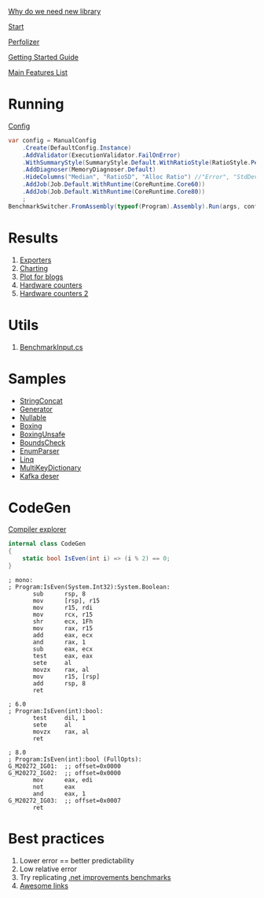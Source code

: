 ﻿[Why do we need new library](https://stackoverflow.com/questions/1047218/benchmarking-small-code-samples-in-c-can-this-implementation-be-improved)

[Start](https://benchmarkdotnet.org/) 

[Perfolizer](https://github.com/AndreyAkinshin/perfolizer)

[Getting Started Guide](https://benchmarkdotnet.org/articles/guides/getting-started.html) 

[Main Features List](https://benchmarkdotnet.org/#main-features)



# Running 
[Config](https://benchmarkdotnet.org/articles/configs/configs.html)

```csharp
var config = ManualConfig
    .Create(DefaultConfig.Instance)
    .AddValidator(ExecutionValidator.FailOnError)
    .WithSummaryStyle(SummaryStyle.Default.WithRatioStyle(RatioStyle.Percentage))
    .AddDiagnoser(MemoryDiagnoser.Default)
    .HideColumns("Median", "RatioSD", "Alloc Ratio") //"Error", "StdDev",
    .AddJob(Job.Default.WithRuntime(CoreRuntime.Core60))
    .AddJob(Job.Default.WithRuntime(CoreRuntime.Core80))
    ;
BenchmarkSwitcher.FromAssembly(typeof(Program).Assembly).Run(args, config);
```


# Results 
1. [Exporters](https://benchmarkdotnet.org/articles/configs/exporters.html)
2. [Charting](https://chartbenchmark.net/)
3. [Plot for blogs](https://michalbrylka.github.io/posts/generic-math-matrix/#performance)
4. [Hardware counters](https://github.com/nemesissoft/Nemesis.TextParsers/blob/main/Benchmarks/Collections/CollectionParserBench.cs#L37)
5. [Hardware counters 2](https://benchmarkdotnet.org/articles/samples/IntroHardwareCounters.html)


# Utils
1. [BenchmarkInput.cs](https://github.com/nemesissoft/Nemesis.TextParsers/blob/ef14ecc52ac0275324b70e8e89a32192d6d734a7/Benchmarks/Helpers/BenchmarkInput.cs#L5)

# Samples 
- [StringConcat](https://github.com/nemesissoft/Nemesis.TextParsers/blob/b7772ce4fe66381d301ad46213f67c077d35ae89/Benchmarks/StringConcatBench.cs#L53)
- [Generator](https://github.com/nemesissoft/Nemesis.TextParsers/blob/b7772ce4fe66381d301ad46213f67c077d35ae89/Benchmarks/BestPractices/GeneratorBench.cs#L16)
- [Nullable](https://github.com/nemesissoft/Nemesis.TextParsers/blob/b7772ce4fe66381d301ad46213f67c077d35ae89/Benchmarks/BestPractices/Nullable.cs#L12)
- [Boxing](https://github.com/nemesissoft/Nemesis.TextParsers/blob/b7772ce4fe66381d301ad46213f67c077d35ae89/Benchmarks/BestPractices/Boxing.cs#L12)
- [BoxingUnsafe](https://github.com/nemesissoft/Nemesis.TextParsers/blob/b7772ce4fe66381d301ad46213f67c077d35ae89/Benchmarks/BestPractices/BoxingUnsafe.cs#L12)
- [BoundsCheck](https://github.com/nemesissoft/Nemesis.TextParsers/blob/b7772ce4fe66381d301ad46213f67c077d35ae89/Benchmarks/BestPractices/BoundsCheck.cs#L20)
- [EnumParser](https://github.com/nemesissoft/Nemesis.TextParsers/blob/b7772ce4fe66381d301ad46213f67c077d35ae89/Benchmarks/EnumBenchmarks/EnumParserBench_CodeGen.cs#L30)
- [Linq](https://github.com/nemesissoft/Nemesis.TextParsers/blob/main/Benchmarks/LinqBench/Linq_WhereAndFirst_Vs_First.cs)
- [MultiKeyDictionary](https://github.com/nemesissoft/Nemesis.TextParsers/blob/b7772ce4fe66381d301ad46213f67c077d35ae89/Benchmarks/Collections/MultiKeyDictionaryBench.cs#L15)
- [Kafka deser](https://michalbrylka.github.io/posts/kafka-protobuf-deserializer/)

# CodeGen
[Compiler explorer](https://godbolt.org/)
```csharp
internal class CodeGen
{
    static bool IsEven(int i) => (i % 2) == 0;
}  
```

```assembly
; mono:
; Program:IsEven(System.Int32):System.Boolean:
       sub      rsp, 8
       mov      [rsp], r15
       mov      r15, rdi
       mov      rcx, r15
       shr      ecx, 1Fh
       mov      rax, r15
       add      eax, ecx
       and      rax, 1
       sub      eax, ecx
       test     eax, eax
       sete     al
       movzx    rax, al
       mov      r15, [rsp]
       add      rsp, 8
       ret

; 6.0
; Program:IsEven(int):bool:
       test     dil, 1
       sete     al
       movzx    rax, al
       ret  

; 8.0
; Program:IsEven(int):bool (FullOpts):
G_M20272_IG01:  ;; offset=0x0000
G_M20272_IG02:  ;; offset=0x0000
       mov      eax, edi
       not      eax
       and      eax, 1
G_M20272_IG03:  ;; offset=0x0007
       ret  
```


# Best practices
1. Lower error == better predictability
2. Low relative error
3. Try replicating [.net improvements benchmarks](https://devblogs.microsoft.com/dotnet/performance-improvements-in-net-8/)
4. [Awesome links](https://github.com/adamsitnik/awesome-dot-net-performance#benchmarking)

